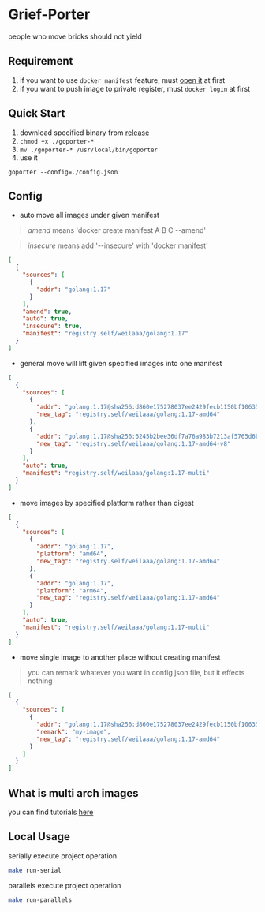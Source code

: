 # Grief-Porter

people who move bricks should not yield

## Requirement

1. if you want to use `docker manifest` feature, must [open it](https://docs.docker.com/engine/reference/commandline/manifest/) at first
2. if you want to push image to private register, must `docker login` at first

## Quick Start

1. download specified binary from [release](https://github.com/weilaaa/grief-porter/releases)
2. `chmod +x ./goporter-*`
3. `mv ./goporter-* /usr/local/bin/goporter`
4. use it

```
goporter --config=./config.json
```

## Config

- auto move all images under given manifest
> *amend* means 'docker create manifest A B C --amend'

> *insecure* means add '--insecure' with 'docker manifest'
```json
[
  {
    "sources": [
      {
        "addr": "golang:1.17"
      }
    ],
    "amend": true,
    "auto": true,
    "insecure": true,
    "manifest": "registry.self/weilaaa/golang:1.17"
  }
]
```

- general move will lift given specified images into one manifest
```json
[
  {
    "sources": [
      {
        "addr": "golang:1.17@sha256:d860e175278037ee2429fecb1150bf10635ff4488c5a6faf695b169bf2c0868f",
        "new_tag": "registry.self/weilaaa/golang:1.17-amd64"
      },
      {
        "addr": "golang:1.17@sha256:6245b2bee36df7a76a983b7213af5765d6b61fda5a44fbaf95716135af152dac",
        "new_tag": "registry.self/weilaaa/golang:1.17-amd64-v8"
      }
    ],
    "auto": true,
    "manifest": "registry.self/weilaaa/golang:1.17-multi"
  }
]
```

- move images by specified platform rather than digest
```json
[
  {
    "sources": [
      {
        "addr": "golang:1.17",
        "platform": "amd64",
        "new_tag": "registry.self/weilaaa/golang:1.17-amd64"
      },
      {
        "addr": "golang:1.17",
        "platform": "arm64",
        "new_tag": "registry.self/weilaaa/golang:1.17-amd64"
      }
    ],
    "auto": true,
    "manifest": "registry.self/weilaaa/golang:1.17-multi"
  }
]
```

- move single image to another place without creating manifest
> you can remark whatever you want in config json file, but it effects nothing
```json
[
  {
    "sources": [
      {
        "addr": "golang:1.17@sha256:d860e175278037ee2429fecb1150bf10635ff4488c5a6faf695b169bf2c0868f",
        "remark": "my-image",
        "new_tag": "registry.self/weilaaa/golang:1.17-amd64"
      }
    ]
  }
]
```

## What is multi arch images

you can find tutorials [here](https://github.com/weilaaa/grief-porter/blob/main/docs/multi-arch-image.md)

## Local Usage

serially execute project operation

```bash
make run-serial
```

parallels execute project operation

```bash
make run-parallels
```